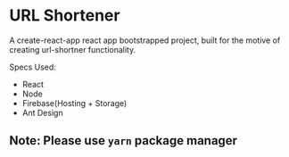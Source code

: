 # URL Shortener

A create-react-app react app bootstrapped project, built for the motive of creating url-shortner functionality.

Specs Used:

* React
* Node
* Firebase(Hosting + Storage)
* Ant Design

## Note: Please use `yarn` package manager
